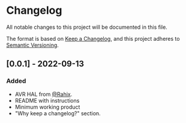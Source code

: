 # Changelog
All notable changes to this project will be documented in this file.

The format is based on [Keep a Changelog](https://keepachangelog.com/en/1.0.0/),
and this project adheres to [Semantic Versioning](https://semver.org/spec/v2.0.0.html).

## [0.0.1] - 2022-09-13
### Added
- AVR HAL from [@Rahix](https://github.com/Rahix).
- README with instructions
- Minimum working product
- "Why keep a changelog?" section.